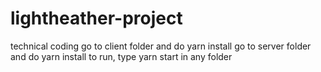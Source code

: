 # lightheather-project
technical coding
go to client folder and do yarn install
go to server folder and do yarn install
to run, type yarn start in any folder
